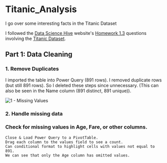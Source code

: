 # Titanic_Analysis
I go over some interesting facts in the Titanic Dataset

I followed the [Data Science Hive](https://www.datasciencehive.com/data-analyst-path) website's [Homework 1.3](https://docs.google.com/document/d/1HN-zwCLdtYvAd3qWYxuD9TOikR1M_IUOtvLZ2lzW5lU/edit?tab=t.0#heading=h.rsgtiadapi5j) questions involving the [Titanic Dataset](https://www.kaggle.com/datasets/yasserh/titanic-dataset).

## Part 1: Data Cleaning

### 1. Remove Duplicates
  I imported the table into Power Query (891 rows).
	I removed duplicate rows (but still 891 rows).
	So I deleted these steps since unnecessary.
	(This can also be seen in the Name column (891 distinct, 891 unique)).

 ![1 - Missing Values](https://github.com/user-attachments/assets/ab81bb37-84e6-4405-b01e-da9c34f6e456)

 ### 2. Handle missing data
 ### Check for missing values in Age, Fare, or other columns.
	Close & Load Power Query to a PivotTable.
	Drag each column to the values field to see a count.
	Can conditional format to highlight cells with values not equal to 891.
	We can see that only the Age column has omitted values.

